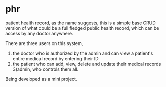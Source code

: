 # phr
patient health record, as the name suggests, this is a simple base CRUD version of what could be a full fledged public health record,
which can be access by any doctor anywhere.

There are three users on this system, 
  
  1) the doctor who is authorized by the admin and can view a patient's entire medical record by entering their ID
  2) the patient who can add, view, delete and update their medical records
  3)admin, who controls them all.
  
Being developed as a mini project.
